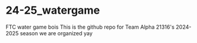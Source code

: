 # 24-25_watergame
FTC water game bois
This is the github repo for Team Alpha 21316's 2024-2025 season
we are organized yay
